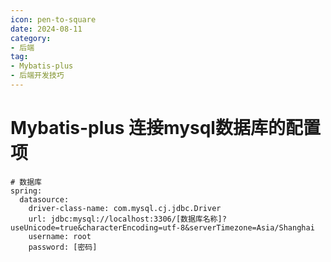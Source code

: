 ```yaml
---
icon: pen-to-square
date: 2024-08-11
category:
- 后端
tag:
- Mybatis-plus
- 后端开发技巧
---
```

# Mybatis-plus 连接mysql数据库的配置项
```properties
# 数据库
spring:
  datasource:
    driver-class-name: com.mysql.cj.jdbc.Driver
    url: jdbc:mysql://localhost:3306/[数据库名称]?useUnicode=true&characterEncoding=utf-8&serverTimezone=Asia/Shanghai
    username: root 
    password: [密码] 

```